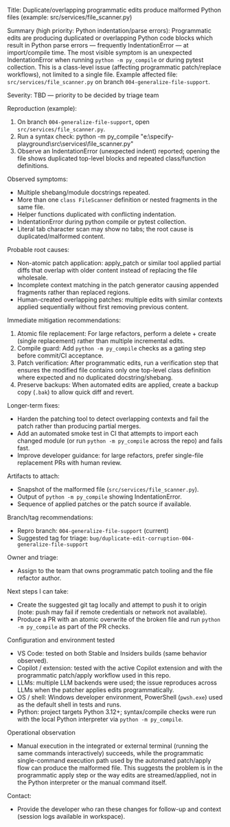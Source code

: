 Title: Duplicate/overlapping programmatic edits produce malformed Python files (example: src/services/file_scanner.py)

Summary (high priority: Python indentation/parse errors):
Programmatic edits are producing duplicated or overlapping Python code blocks which result in Python parse errors — frequently IndentationError — at import/compile time. The most visible symptom is an unexpected IndentationError when running `python -m py_compile` or during pytest collection. This is a class-level issue (affecting programmatic patch/replace workflows), not limited to a single file. Example affected file: `src/services/file_scanner.py` on branch `004-generalize-file-support`.

Severity: TBD — priority to be decided by triage team

Reproduction (example):
1. On branch `004-generalize-file-support`, open `src/services/file_scanner.py`.
2. Run a syntax check:
   python -m py_compile "e:\\specify-playground\\src\\services\\file_scanner.py"
3. Observe an IndentationError (unexpected indent) reported; opening the file shows duplicated top-level blocks and repeated class/function definitions.

Observed symptoms:
- Multiple shebang/module docstrings repeated.
- More than one `class FileScanner` definition or nested fragments in the same file.
- Helper functions duplicated with conflicting indentation.
- IndentationError during python compile or pytest collection.
- Literal tab character scan may show no tabs; the root cause is duplicated/malformed content.

Probable root causes:
- Non-atomic patch application: apply_patch or similar tool applied partial diffs that overlap with older content instead of replacing the file wholesale.
- Incomplete context matching in the patch generator causing appended fragments rather than replaced regions.
- Human-created overlapping patches: multiple edits with similar contexts applied sequentially without first removing previous content.

Immediate mitigation recommendations:
1. Atomic file replacement: For large refactors, perform a delete + create (single replacement) rather than multiple incremental edits.
2. Compile guard: Add `python -m py_compile` checks as a gating step before commit/CI acceptance.
3. Patch verification: After programmatic edits, run a verification step that ensures the modified file contains only one top-level class definition where expected and no duplicated docstring/shebang.
4. Preserve backups: When automated edits are applied, create a backup copy (`.bak`) to allow quick diff and revert.

Longer-term fixes:
- Harden the patching tool to detect overlapping contexts and fail the patch rather than producing partial merges.
- Add an automated smoke test in CI that attempts to import each changed module (or run `python -m py_compile` across the repo) and fails fast.
- Improve developer guidance: for large refactors, prefer single-file replacement PRs with human review.

Artifacts to attach:
- Snapshot of the malformed file (`src/services/file_scanner.py`).
- Output of `python -m py_compile` showing IndentationError.
- Sequence of applied patches or the patch source if available.

Branch/tag recommendations:
- Repro branch: `004-generalize-file-support` (current)
- Suggested tag for triage: `bug/duplicate-edit-corruption-004-generalize-file-support`

Owner and triage:
- Assign to the team that owns programmatic patch tooling and the file refactor author.

Next steps I can take:
- Create the suggested git tag locally and attempt to push it to origin (note: push may fail if remote credentials or network not available).
- Produce a PR with an atomic overwrite of the broken file and run `python -m py_compile` as part of the PR checks.

Configuration and environment tested
- VS Code: tested on both Stable and Insiders builds (same behavior observed).
- Copilot / extension: tested with the active Copilot extension and with the programmatic patch/apply workflow used in this repo.
- LLMs: multiple LLM backends were used; the issue reproduces across LLMs when the patcher applies edits programmatically.
- OS / shell: Windows developer environment, PowerShell (`pwsh.exe`) used as the default shell in tests and runs.
- Python: project targets Python 3.12+; syntax/compile checks were run with the local Python interpreter via `python -m py_compile`.

Operational observation
- Manual execution in the integrated or external terminal (running the same commands interactively) succeeds, while the programmatic single-command execution path used by the automated patch/apply flow can produce the malformed file. This suggests the problem is in the programmatic apply step or the way edits are streamed/applied, not in the Python interpreter or the manual command itself.

Contact:
- Provide the developer who ran these changes for follow-up and context (session logs available in workspace).
